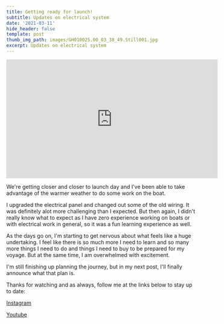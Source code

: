 ```yaml
---
title: Getting ready for launch!
subtitle: Updates on electrical system
date: '2021-03-11'
hide_header: false
template: post
thumb_img_path: images/GH010025.00_03_38_49.Still001.jpg
excerpt: Updates on electrical system
---
```

<iframe width="560" height="315" src="https://www.youtube.com/embed/wGMAlFZ3-IA" frameborder="0" allow="accelerometer; autoplay; clipboard-write; encrypted-media; gyroscope; picture-in-picture" allowfullscreen></iframe>

We're getting closer and closer to launch day and I've been able to take advantage of the warmer weather to do some work on the boat.

I upgraded the electrical panel and changed out some of the old wiring. It was definitely alot more challenging than I expected. But then again, I didn't really know what to expect as I have zero experience working on boats or with electrical work in general, so it was a fun learning experience as well.

As the days go on, I'm starting to get nervous about what feels like a huge undertaking. I feel like there is so much more I need to learn and so many more things I need to do and things I need to buy to be prepared for my voyage. But at the same time, I am overwhelmed with excitement.

I'm still finishing up planning the journey, but in my next post, I'll finally announce what that plan is.

Thanks for watching and as always, follow me at the links below to stay up to date:

[Instagram](https://www.instagram.com/anchor.adventures/)

[Youtube](https://www.youtube.com/channel/UCAXGLH1tsLYJ78\_2MvyEstQ)
